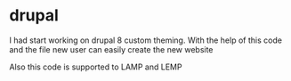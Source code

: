 # drupal


I had start working on drupal 8 custom theming.
With the help of this code and the file new user can easily create the new website

Also this code is supported to LAMP and LEMP
